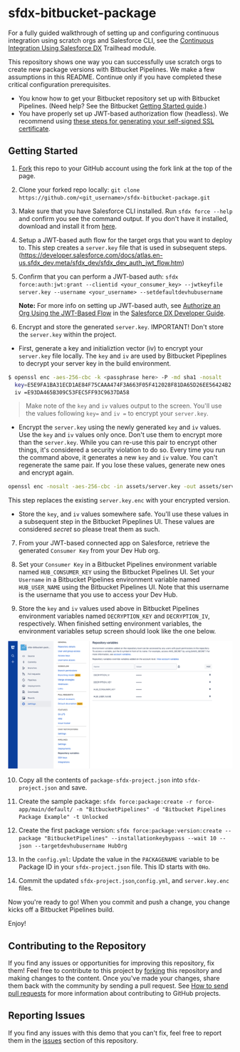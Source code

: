 # sfdx-bitbucket-package 

For a fully guided walkthrough of setting up and configuring continuous integration using scratch orgs and Salesforce CLI, see the [Continuous Integration Using Salesforce DX](https://trailhead.salesforce.com/modules/sfdx_travis_ci) Trailhead module.

This repository shows one way you can successfully use scratch orgs to create new package versions with Bitbucket Pipelines. We make a few assumptions in this README. Continue only if you have completed these critical configuration prerequisites.

- You know how to get your Bitbucket repository set up with Bitbucket Pipelines. (Need help? See the Bitbucket [Getting Started guide](https://confluence.atlassian.com/bitbucket/get-started-with-bitbucket-pipelines-792298921.html).)
- You have properly set up JWT-based authorization flow (headless). We recommend using [these steps for generating your self-signed SSL certificate](https://devcenter.heroku.com/articles/ssl-certificate-self). 

## Getting Started
1) [Fork](http://help.github.com/fork-a-repo/) this repo to your GitHub account using the fork link at the top of the page.

2) Clone your forked repo locally: `git clone https://github.com/<git_username>/sfdx-bitbucket-package.git`

3) Make sure that you have Salesforce CLI installed. Run `sfdx force --help` and confirm you see the command output. If you don't have it installed, download and install it from [here](https://developer.salesforce.com/tools/sfdxcli).
4) Setup a JWT-based auth flow for the target orgs that you want to deploy to. This step creates a `server.key` file that is used in subsequent steps.
(https://developer.salesforce.com/docs/atlas.en-us.sfdx_dev.meta/sfdx_dev/sfdx_dev_auth_jwt_flow.htm)

5) Confirm that you can perform a JWT-based auth: `sfdx force:auth:jwt:grant --clientid <your_consumer_key> --jwtkeyfile server.key --username <your_username> --setdefaultdevhubusername`

   **Note:** For more info on setting up JWT-based auth, see [Authorize an Org Using the JWT-Based Flow](https://developer.salesforce.com/docs/atlas.en-us.sfdx_dev.meta/sfdx_dev/sfdx_dev_auth_jwt_flow.htm) in the [Salesforce DX Developer Guide](https://developer.salesforce.com/docs/atlas.en-us.sfdx_dev.meta/sfdx_dev).

6) Encrypt and store the generated `server.key`.  IMPORTANT!  Don't store the `server.key` within the project.

- First, generate a key and initializtion vector (iv) to encrypt your `server.key` file locally. The `key` and `iv` are used by Bitbucket Pipeplines to decrypt your server key in the build environment.


```bash
$ openssl enc -aes-256-cbc -k <passphrase here> -P -md sha1 -nosalt
  key=E5E9FA1BA31ECD1AE84F75CAAA474F3A663F05F412028F81DA65D26EE56424B2
  iv =E93DA465B309C53FEC5FF93C9637DA58
```

> Make note of the `key` and `iv` values output to the screen. You'll use the values following `key=` and `iv =` to encrypt your `server.key`.

- Encrypt the `server.key` using the newly generated `key` and `iv` values. Use the `key` and `iv` values only once. Don't use them to encrypt more than the `server.key`. While you can re-use this pair to encrypt other things, it's considered a security violation to do so. Every time you run the command above, it generates a new `key` and `iv` value. You can't regenerate the same pair. If you lose these values, generate new ones and encrypt again.

```bash
openssl enc -nosalt -aes-256-cbc -in assets/server.key -out assets/server.key.enc -base64 -K <key from above> -iv <iv from above>
```
 This step replaces the existing `server.key.enc` with your encrypted version.

- Store the `key`, and `iv` values somewhere safe. You'll use these values in a subsequent step in the Bitbucket Pipeplines UI. These values are considered *secret* so please treat them as such.

7) From your JWT-based connected app on Salesforce, retrieve the generated `Consumer Key` from your Dev Hub org.

8) Set your `Consumer Key` in a Bitbucket Pipelines environment variable named `HUB_CONSUMER_KEY` using the Bitbucket Pipelines UI. Set your `Username` in a Bitbucket Pipelines environment variable named `HUB_USER_NAME` using the Bitbucket Pipelines UI.  Note that this username is the username that you use to access your Dev Hub.

9) Store the `key` and `iv` values used above in Bitbucket Pipelines environment variables named `DECRYPTION_KEY` and `DECRYPTION_IV`, respectively. When finished setting environment variables, the environment variables setup screen should look like the one below.

![alt text](assets/images/variables.png)

10) Copy all the contents of `package-sfdx-project.json` into `sfdx-project.json` and save.

11) Create the sample package: `sfdx force:package:create -r force-app/main/default/ -n "BitbucketPipelines" -d "Bitbucket Pipelines Package Example" -t Unlocked`

12) Create the first package version: `sfdx force:package:version:create --package "BitbucketPipelines" --installationkeybypass --wait 10 --json --targetdevhubusername HubOrg`

13) In the `config.yml`: Update the value in the `PACKAGENAME` variable to be Package ID in your `sfdx-project.json` file.  This ID starts with `0Ho`.

14) Commit the updated `sfdx-project.json`,`config.yml`, and `server.key.enc` files.

Now you're ready to go! When you commit and push a change, you change kicks off a Bitbucket Pipelines build.

Enjoy!

## Contributing to the Repository ###

If you find any issues or opportunities for improving this repository, fix them! Feel free to contribute to this project by [forking](http://help.github.com/fork-a-repo/) this repository and making changes to the content. Once you've made your changes, share them back with the community by sending a pull request. See [How to send pull requests](http://help.github.com/send-pull-requests/) for more information about contributing to GitHub projects.

## Reporting Issues ###

If you find any issues with this demo that you can't fix, feel free to report them in the [issues](https://github.com/forcedotcom/sfdx-bitbucket-package/issues) section of this repository.
